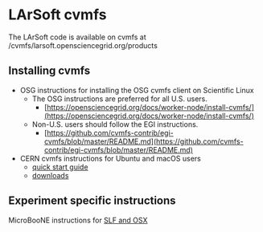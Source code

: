 LArSoft cvmfs
================================

The LArSoft code is available on cvmfs at /cvmfs/larsoft.opensciencegrid.org/products

Installing cvmfs
--------------------------------------

-   OSG instructions for installing the OSG cvmfs client on Scientific Linux
    -   The OSG instructions are preferred for all U.S. users.
        -   [https://opensciencegrid.org/docs/worker-node/install-cvmfs/](https://opensciencegrid.org/docs/worker-node/install-cvmfs/)
    -   Non-U.S. users should follow the EGI instructions.
        -   [https://github.com/cvmfs-contrib/egi-cvmfs/blob/master/README.md](https://github.com/cvmfs-contrib/egi-cvmfs/blob/master/README.md)
-   CERN cvmfs instructions for Ubuntu and macOS users
    -   [quick start guide](https://cernvm.cern.ch/portal/filesystem/quickstart)
    -   [downloads](https://cernvm.cern.ch/portal/filesystem/downloads)

Experiment specific instructions
----------------------------------------------------------------------

MicroBooNE instructions for [SLF and OSX](https://cdcvs.fnal.gov/redmine/projects/uboonecode/wiki/CVMFS)
